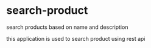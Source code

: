 # search-product
search products based on name and description

this application is used to search product using rest api
